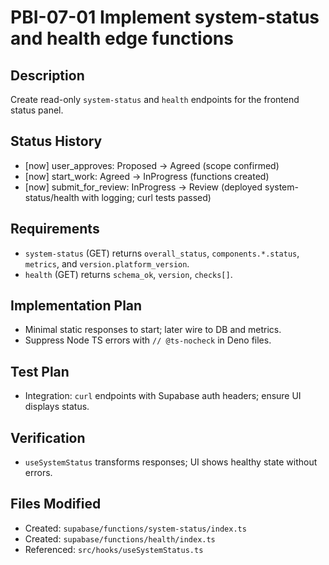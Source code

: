 # PBI-07-01 Implement system-status and health edge functions

## Description
Create read-only `system-status` and `health` endpoints for the frontend status panel.

## Status History
- [now] user_approves: Proposed -> Agreed (scope confirmed)
- [now] start_work: Agreed -> InProgress (functions created)
- [now] submit_for_review: InProgress -> Review (deployed system-status/health with logging; curl tests passed)

## Requirements
- `system-status` (GET) returns `overall_status`, `components.*.status`, `metrics`, and `version.platform_version`.
- `health` (GET) returns `schema_ok`, `version`, `checks[]`.

## Implementation Plan
- Minimal static responses to start; later wire to DB and metrics.
- Suppress Node TS errors with `// @ts-nocheck` in Deno files.

## Test Plan
- Integration: `curl` endpoints with Supabase auth headers; ensure UI displays status.

## Verification
- `useSystemStatus` transforms responses; UI shows healthy state without errors.

## Files Modified
- Created: `supabase/functions/system-status/index.ts`
- Created: `supabase/functions/health/index.ts`
- Referenced: `src/hooks/useSystemStatus.ts`
